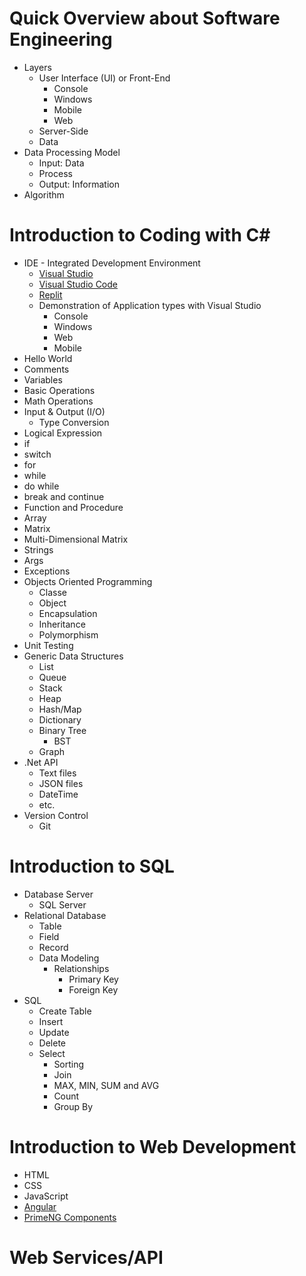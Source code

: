 # Quick Overview about Software Engineering
* Layers
  * User Interface (UI) or Front-End
    * Console
    * Windows
    * Mobile
    * Web
  * Server-Side
  * Data
* Data Processing Model
  * Input: Data
  * Process
  * Output: Information
* Algorithm

# Introduction to Coding with C#
* IDE - Integrated Development Environment
  * [Visual Studio](https://visualstudio.microsoft.com/)
  * [Visual Studio Code](https://code.visualstudio.com/)
  * [Replit](https://replit.com/)
  * Demonstration of Application types with Visual Studio
    * Console
    * Windows
    * Web
    * Mobile
* Hello World
* Comments
* Variables
* Basic Operations
* Math Operations
* Input & Output (I/O)
  * Type Conversion
* Logical Expression
* if
* switch
* for
* while
* do while
* break and continue
* Function and Procedure
* Array
* Matrix
* Multi-Dimensional Matrix
* Strings
* Args
* Exceptions
* Objects Oriented Programming
  * Classe
  * Object
  * Encapsulation
  * Inheritance
  * Polymorphism
* Unit Testing
* Generic Data Structures
  * List
  * Queue
  * Stack
  * Heap
  * Hash/Map
  * Dictionary
  * Binary Tree
    * BST
  * Graph
* .Net API
  * Text files
  * JSON files
  * DateTime
  * etc.
* Version Control
  * Git
 
# Introduction to SQL
* Database Server
  * SQL Server
* Relational Database
  * Table
  * Field
  * Record
  * Data Modeling
    * Relationships
      * Primary Key
      * Foreign Key
* SQL
  * Create Table
  * Insert
  * Update
  * Delete
  * Select
    * Sorting
    * Join
    * MAX, MIN, SUM and AVG
    * Count
    * Group By

# Introduction to Web Development
* HTML
* CSS
* JavaScript
* [Angular](https://angular.io/)
* [PrimeNG Components](https://www.primefaces.org/primeng/)

# Web Services/API
